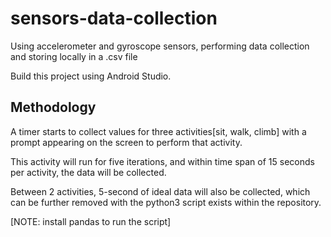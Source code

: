 # sensors-data-collection
Using accelerometer and gyroscope sensors, performing data collection and storing locally in a .csv file

Build this project using Android Studio.

## Methodology
A timer starts to collect values for three activities[sit, walk, climb] with a prompt appearing on the screen to perform that activity.

This activity will run for five iterations, and within time span of 15 seconds per activity, the data will be collected.

Between 2 activities, 5-second of ideal data will also be collected, which can be further removed with the python3 script exists within the repository.

[NOTE: install pandas to run the script]
